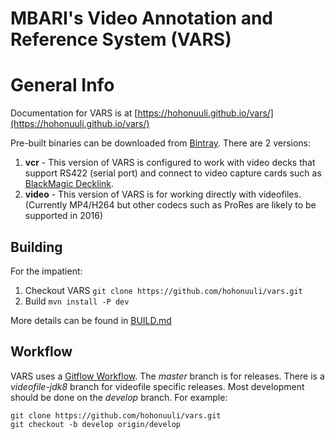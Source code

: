 # MBARI's Video Annotation and Reference System (VARS)

# General Info

Documentation for VARS is at [https://hohonuuli.github.io/vars/](https://hohonuuli.github.io/vars/)

Pre-built binaries can be downloaded from [Bintray](https://bintray.com/hohonuuli/generic/VARS/view). There are 2 versions:
1. __vcr__ - This version of VARS is configured to work with video decks that support RS422 (serial port) and connect to video capture cards such as [BlackMagic Decklink](https://www.blackmagicdesign.com/products/decklink).
2. __video__ - This version of VARS is for working directly with videofiles. (Currently MP4/H264 but other codecs such as ProRes are likely to be supported in 2016)

## Building

For the impatient:

1. Checkout VARS
  `git clone https://github.com/hohonuuli/vars.git`
2. Build
  `mvn install -P dev`
  
More details can be found in [BUILD.md](BUILD.md)

## Workflow

VARS uses a [Gitflow Workflow](https://www.atlassian.com/git/workflows#!workflow-gitflow). The _master_ branch is for releases. There is a _videofile-jdk8_ branch for videofile specific releases. Most development should be done on the _develop_ branch. For example:

```
git clone https://github.com/hohonuuli/vars.git
git checkout -b develop origin/develop

```

